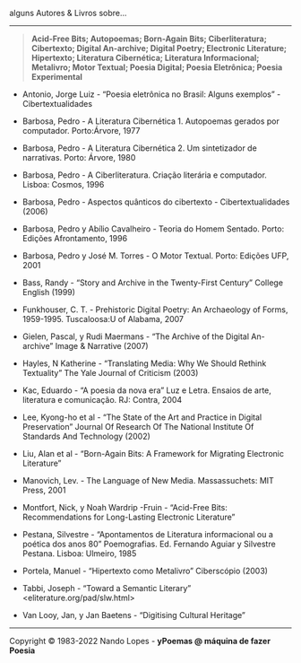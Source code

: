 alguns Autores & Livros sobre...
___
> **Acid-Free Bits; Autopoemas; Born-Again Bits; Ciberliteratura;**  
> **Cibertexto; Digital An-archive; Digital Poetry; Electronic Literature;**  
> **Hipertexto; Literatura Cibernética; Literatura Informacional;**  
> **Metalivro; Motor Textual; Poesia Digital; Poesia Eletrônica; Poesia Experimental**  

- Antonio, Jorge Luiz - “Poesia eletrônica no Brasil: Alguns exemplos” - Cibertextualidades

- Barbosa, Pedro - A Literatura Cibernética 1. Autopoemas gerados por computador. Porto:Árvore, 1977

- Barbosa, Pedro - A Literatura Cibernética 2. Um sintetizador de narrativas. Porto: Árvore, 1980

- Barbosa, Pedro - A Ciberliteratura. Criação literária e computador. Lisboa: Cosmos, 1996

- Barbosa, Pedro - Aspectos quânticos do cibertexto - Cibertextualidades (2006)

- Barbosa, Pedro y Abílio Cavalheiro - Teoria do Homem Sentado. Porto: Edições Afrontamento, 1996

- Barbosa, Pedro y José M. Torres - O Motor Textual. Porto: Edições UFP, 2001

- Bass, Randy - “Story and Archive in the Twenty-First Century” College English (1999)

- Funkhouser, C. T. - Prehistoric Digital Poetry: An Archaeology of Forms, 1959-1995. Tuscaloosa:U of Alabama, 2007

- Gielen, Pascal, y Rudi Maermans - “The Archive of the Digital An-archive” Image & Narrative (2007)

- Hayles, N Katherine - “Translating Media: Why We Should Rethink Textuality” The Yale Journal of Criticism (2003)

- Kac, Eduardo - “A poesia da nova era” Luz e Letra. Ensaios de arte, literatura e comunicação. RJ: Contra, 2004

- Lee, Kyong-ho et al - “The State of the Art and Practice in Digital Preservation” Journal Of Research Of The National Institute Of Standards And Technology (2002)

- Liu, Alan et al - “Born-Again Bits: A Framework for Migrating Electronic Literature”

- Manovich, Lev. - The Language of New Media. Massassuchets: MIT Press, 2001

- Montfort, Nick, y Noah Wardrip -Fruin - “Acid-Free Bits: Recommendations for Long-Lasting Electronic Literature”

- Pestana, Silvestre - “Apontamentos de Literatura informacional ou a poética dos anos 80” Poemografias. Ed. Fernando Aguiar y Silvestre Pestana. Lisboa: Ulmeiro, 1985

- Portela, Manuel - “Hipertexto como Metalivro” Ciberscópio (2003)

- Tabbi, Joseph - “Toward a Semantic Literary” <eliterature.org/pad/slw.html>

- Van Looy, Jan, y Jan Baetens - “Digitising Cultural Heritage”
---
Copyright © 1983-2022 Nando Lopes - **yPoemas @ máquina de fazer Poesia**